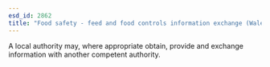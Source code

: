 ```yaml
---
esd_id: 2862
title: "Food safety - feed and food controls information exchange (Wales)"
---
```


A local authority may, where appropriate obtain, provide and exchange information with another competent authority.

